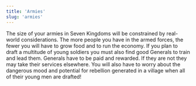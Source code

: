 ```yaml
---
title: 'Armies'
slug: 'armies'
---
```

The size of your armies in Seven Kingdoms will be constrained by real-world considerations. The more people you have in the armed forces, the fewer you will have to grow food and to run the economy. If you plan to draft a multitude of young soldiers you must also find good Generals to train and lead them. Generals have to be paid and rewarded. If they are not they may take their services elsewhere. You will also have to worry about the dangerous mood and potential for rebellion generated in a village when all of their young men are drafted!